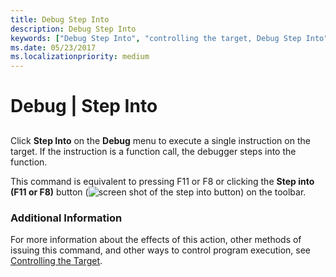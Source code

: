 ```yaml
---
title: Debug Step Into
description: Debug Step Into
keywords: ["Debug Step Into", "controlling the target, Debug Step Into"]
ms.date: 05/23/2017
ms.localizationpriority: medium
---
```


# Debug | Step Into


## <span id="ddk_debug_step_into_dbg"></span><span id="DDK_DEBUG_STEP_INTO_DBG"></span>


Click **Step Into** on the **Debug** menu to execute a single instruction on the target. If the instruction is a function call, the debugger steps into the function.

This command is equivalent to pressing F11 or F8 or clicking the **Step into (F11 or F8)** button (![screen shot of the step into button](images/tbinto.png)) on the toolbar.

### <span id="additional_information"></span><span id="ADDITIONAL_INFORMATION"></span>Additional Information

For more information about the effects of this action, other methods of issuing this command, and other ways to control program execution, see [Controlling the Target](controlling-the-target.md).

 

 





